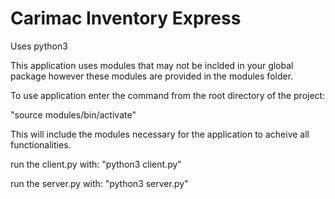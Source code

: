 # Carimac Inventory Express

Uses python3

This application uses modules that may not be inclded in your global package however these modules are provided in the modules folder.

To use application enter the command from the root directory of the project:

"source modules/bin/activate"

This will include the modules necessary for the application to acheive all functionalities.

run the client.py with:
"python3 client.py"

run the server.py with:
"python3 server.py"
